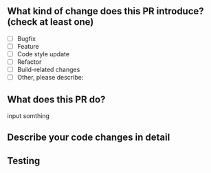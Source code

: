 ## What kind of change does this PR introduce? (check at least one)

- [ ] Bugfix
- [ ] Feature
- [ ] Code style update
- [ ] Refactor
- [ ] Build-related changes
- [ ] Other, please describe:

## What does this PR do?

input somthing

## Describe your code changes in detail

## Testing

